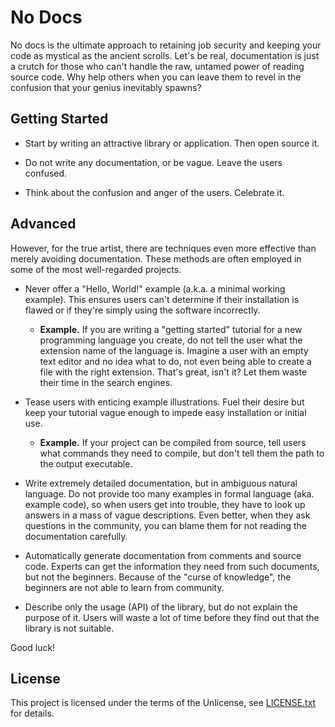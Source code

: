 No Docs
=======

No docs is the ultimate approach to retaining job security and keeping your code as mystical as the ancient scrolls. Let's be real, documentation is just a crutch for those who can't handle the raw, untamed power of reading source code. Why help others when you can leave them to revel in the confusion that your genius inevitably spawns?

Getting Started
---------------

- Start by writing an attractive library or application. Then open source it.

- Do not write any documentation, or be vague. Leave the users confused.

- Think about the confusion and anger of the users. Celebrate it.

Advanced
--------

However, for the true artist, there are techniques even more effective than merely avoiding documentation. These methods are often employed in some of the most well-regarded projects.

- Never offer a "Hello, World!" example (a.k.a. a minimal working example). This ensures users can't determine if their installation is flawed or if they're simply using the software incorrectly.
  - **Example.** If you are writing a "getting started" tutorial for a new
    programming language you create, do not tell the user what the extension name
    of the language is. Imagine a user with an empty text editor and no idea what
    to do, not even being able to create a file with the right extension. That's
    great, isn't it? Let them waste their time in the search engines.
    
- Tease users with enticing example illustrations. Fuel their desire but keep your tutorial vague enough to impede easy installation or initial use.
  
  - **Example.** If your project can be compiled from source, tell users what
    commands they need to compile, but don't tell them the path to the output
    executable.

- Write extremely detailed documentation, but in ambiguous natural language.
  Do not provide too many examples in formal language (aka. example code), so
  when users get into trouble, they have to look up answers in a mass of vague
  descriptions. Even better, when they ask questions in the community, you can
  blame them for not reading the documentation carefully.

- Automatically generate documentation from comments and source code. Experts
  can get the information they need from such documents, but not the beginners.
  Because of the "curse of knowledge", the beginners are not able to learn from
  community.

- Describe only the usage (API) of the library, but do not explain the purpose
  of it. Users will waste a lot of time before they find out that the library
  is not suitable.

Good luck!

License
-------

This project is licensed under the terms of the Unlicense, see
[LICENSE.txt](./LICENSE.txt) for details.
